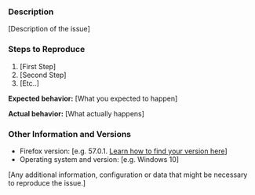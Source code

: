 ### Description

[Description of the issue]

### Steps to Reproduce

1. [First Step]
2. [Second Step]
3. [Etc..]

**Expected behavior:** [What you expected to happen]

**Actual behavior:** [What actually happens]

### Other Information and Versions

* Firefox version: \[e.g. 57.0.1. [Learn how to find your version here](https://support.mozilla.org/en-US/kb/find-what-version-firefox-you-are-using)]
* Operating system and version: [e.g. Windows 10]

[Any additional information, configuration or data that might be necessary to reproduce the issue.]
